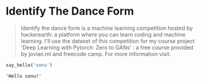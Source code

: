 # Identify The Dance Form
> Identify the dance form is a machine learning competition hosted by hackerearth: a platform where you can learn coding and machine learning. I'll use the dataset of this competition for my course project 'Deep Learning with Pytorch: Zero to GANs' : a free course provided by jovian.ml and freecode camp. For more information visit. 


```python
say_hello('sonu')
```




    'Hello sonu!'


